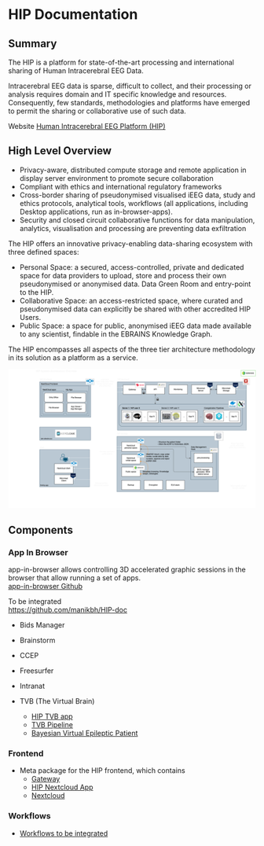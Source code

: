 # HIP Documentation

## Summary

The HIP is a platform for state-of-the-art processing and international sharing of Human Intracerebral EEG Data.  

Intracerebral EEG data is sparse, difficult to collect, and their processing or analysis requires domain and IT specific knowledge and resources. Consequently, few standards, methodologies and platforms have emerged to permit the sharing or collaborative use of such data.

Website [Human Intracerebral EEG Platform (HIP)](https://www.humanbrainproject.eu/en/medicine/human-intracerebral-eeg-platform/)

## High Level Overview

- Privacy-aware, distributed compute storage and remote application in display server environment to promote secure collaboration   
- Compliant with ethics and international regulatory frameworks 
- Cross-border sharing of pseudonymised visualised iEEG data, study and ethics protocols, analytical tools, workflows (all applications, including Desktop applications, run as in-browser-apps). 
- Security and closed circuit collaborative functions for data manipulation, analytics, visualisation and processing are preventing data exfiltration

The HIP offers an innovative privacy-enabling data-sharing ecosystem with three defined spaces:
- Personal Space: a secured, access-controlled, private and dedicated space for data providers to upload, store and process their own pseudonymised or anonymised data. Data Green Room and entry-point to the HIP. 
- Collaborative Space: an access-restricted space, where curated and pseudonymised data can explicitly be shared with other accredited HIP Users. 
- Public Space: a space for public, anonymised iEEG data made available to any scientist, findable in the EBRAINS Knowledge Graph. 

The HIP encompasses all aspects of the three tier architecture methodology in its solution as a platform as a service. 

![Overview](./images/architecture-overview.png)

## Components

### App In Browser
app-in-browser allows controlling 3D accelerated graphic sessions in the browser that allow running a set of apps.  
[app-in-browser Github](https://github.com/HIP-infrastructure/app-in-browser)


To be integrated   
https://github.com/manikbh/HIP-doc
- Bids Manager
- Brainstorm
- CCEP
- Freesurfer
- Intranat

- TVB (The Virtual Brain)
  - [HIP TVB app](https://github.com/ins-amu/hip-tvb-app)
  - [TVB Pipeline](https://github.com/ins-amu/tvb-pipeline)
  - [Bayesian Virtual Epileptic Patient](https://github.com/ins-amu/BVEP)

### Frontend
- Meta package for the HIP frontend, which contains 
    - [Gateway](https://github.com/HIP-infrastructure/gateway)
    - [HIP Nextcloud App](https://github.com/HIP-infrastructure/hip)
    - [Nextcloud](https://github.com/HIP-infrastructure/nextcloud-docker)

### Workflows
- [Workflows to be integrated](./workflows.md)



